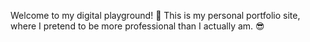 Welcome to my digital playground! 🎢
This is my personal portfolio site, where I pretend to be more professional than I actually am. 😎
